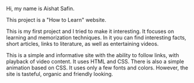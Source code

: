 Hi, my name is Aishat Safin.

This project is a "How to Learn" website.

This is my first project and I tried to make it interesting. It focuses on learning and memorization techniques. In it you can find interesting facts, short articles, links to literature, as well as entertaining videos.

This is a simple and informative site with the ability to follow links, with playback of video content. It uses HTML and CSS. There is also a simple animation based on CSS. It uses only a few fonts and colors. However, the site is tasteful, organic and friendly looking.
